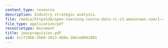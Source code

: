 ```yaml
---
content_type: resource
description: Industry strategic analysis.
file: /media/https%3A/open-learning-course-data-rc.s3.amazonaws.com/1-464-e-commerce-and-the-internet-in-real-estate-and-construction-spring-2004/3cc719bb2bb03613db0a10ece8042d61_jmacpragvision.pdf
file_type: application/pdf
resourcetype: Document
title: jmacpragvision.pdf
uid: 3cc719bb-2bb0-3613-db0a-10ece8042d61
---
```

